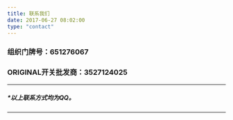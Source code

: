 ```yaml
---
title: 联系我们
date: 2017-06-27 08:02:00
type: "contact"
---
```

### 组织门牌号：651276067
### ORIGINAL开关批发商：3527124025
---

##### *以上联系方式均为QQ。

---